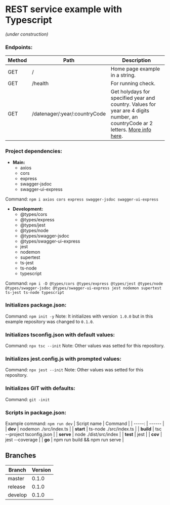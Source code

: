 # REST service example with Typescript
*(under construction)*

### Endpoints:

| Method | Path | Description |
| --- | --- | ---|
| GET | / | Home page example in a string. |
| GET | /health | For running check. |
| GET | /datenager/:year/:countryCode | Get holydays for specified year and country. Values for year are 4 digits number, an countryCode ar 2 letters. [More info here](https://www.worldstandards.eu/other/tlds/).


### Project dependencies:

- **Main:**
    - axios
    - cors
    - express
    - swagger-jsdoc
    - swagger-ui-express

Command: `npm i axios cors express swagger-jsdoc swagger-ui-express`

- **Development:**
    - @types/cors
    - @types/express
    - @types/jest
    - @types/node 
    - @types/swagger-jsdoc
    - @types/swagger-ui-express
    - jest
    - nodemon
    - supertest
    - ts-jest
    - ts-node
    - typescript

Command: `npm i -D @types/cors @types/express @types/jest @types/node @types/swagger-jsdoc @types/swagger-ui-express jest nodemon supertest ts-jest ts-node typescript`

### Initializes package.json:
Command: `npm init -y`
Note: It initializes with version` 1.0.0` but in this example repository was changed to `0.1.0`.

### Initializes tsconfig.json with default values:
Command: `npx tsc --init`
Note: Other values was setted for this repository.

### Initializes jest.config.js with prompted values:
Command: `npx jest --init`
Note: Other values was setted for this repository.

### Initializes GIT with defaults:
Command: `git -init`

### Scripts in package.json:
Example command: `npm run dev`
| Script name | Command |
| -----: | ------ |
| **dev**  | nodemon ./src/index.ts |
| **start**  | ts-node ./src/index.ts |
| **build**  | tsc --project tsconfig.json |
| **serve**  | node ./dist/src/index |
| **test** | jest |
| **cov**  | jest --coverage |
| **go** | npm run build && npm run serve |

## Branches
| Branch | Version |
| --- | --- |
| master | 0.1.0 |
| release | 0.1.0 |
| develop | 0.1.0 |